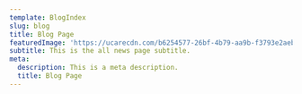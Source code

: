 ```yaml
---
template: BlogIndex
slug: blog
title: Blog Page
featuredImage: 'https://ucarecdn.com/b6254577-26bf-4b79-aa9b-f3793e2aebdc/'
subtitle: This is the all news page subtitle.
meta:
  description: This is a meta description.
  title: Blog Page
---
```

